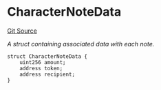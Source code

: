 # CharacterNoteData
[Git Source](https://github.com/Crossbell-Box/Crossbell-Contracts/blob/4ba4e225416bca003567c0e6ae31b9c6258df17e/contracts/modules/mint/FeeMintModule.sol)

*A struct containing associated data with each note.*


```solidity
struct CharacterNoteData {
    uint256 amount;
    address token;
    address recipient;
}
```

